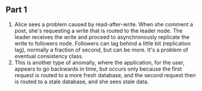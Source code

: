 ## Part 1

1. Alice sees a problem caused by read-after-write. When she comment a post, she's requesting a write that is routed to the leader node. The leader receives the write and proceed to asynchronously replicate the write to followers node. Followers can lag behind a little bit (replication lag), normally a fraction of second, but can be more. It's a problem of eventual consistency class.
2. This is another type of anomally, where the application, for the user, appears to go backwards in time, but occurs only because the first request is routed to a more fresh database, and the second request then is routed to a stale database, and she sees stale data.
